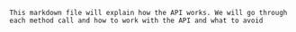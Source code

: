 `This markdown file will explain how the API works. We will go through each method call and how to work with the API and what to avoid`
